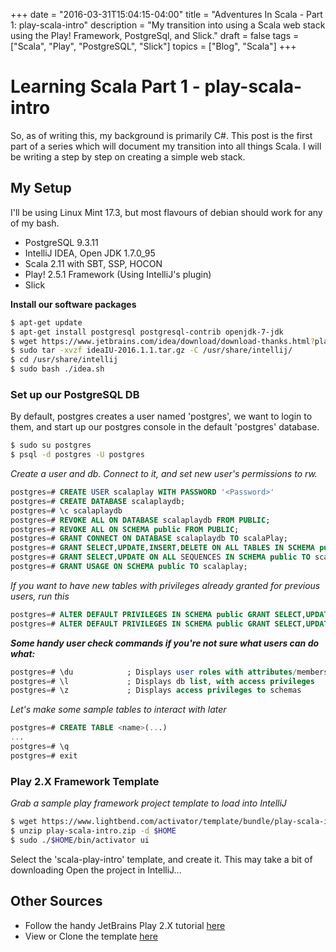 +++
date = "2016-03-31T15:04:15-04:00"
title = "Adventures In Scala - Part 1: play-scala-intro"
description = "My transition into using a Scala web stack using the Play! Framework, PostgreSql, and Slick."
draft = false
tags = ["Scala", "Play", "PostgreSQL", "Slick"]
topics = ["Blog", "Scala"]
+++

# Learning Scala Part 1 - play-scala-intro
So, as of writing this, my background is primarily C#. This post is the first part of a series which will document my transition into all things Scala. I will be writing a step by step on creating a simple web stack.

## My Setup

I'll be using Linux Mint 17.3, but most flavours of debian should work for any of my bash.

* PostgreSQL 9.3.11
* IntelliJ IDEA, Open JDK 1.7.0_95
* Scala 2.11 with SBT, SSP, HOCON
* Play! 2.5.1 Framework (Using IntelliJ's plugin)
* Slick

**Install our software packages**

~~~bash
$ apt-get update
$ apt-get install postgresql postgresql-contrib openjdk-7-jdk
$ wget https://www.jetbrains.com/idea/download/download-thanks.html?platform=linux
$ sudo tar -xvzf ideaIU-2016.1.1.tar.gz -C /usr/share/intellij/
$ cd /usr/share/intellij
$ sudo bash ./idea.sh
~~~

### Set up our PostgreSQL DB

By default, postgres creates a user named 'postgres', we want to login to them, and start up our postgres console in the default 'postgres' database.

~~~bash
$ sudo su postgres
$ psql -d postgres -U postgres
~~~

*Create a user and db. Connect to it, and set new user's permissions to rw.*

~~~SQL
postgres=# CREATE USER scalaplay WITH PASSWORD '<Password>'
postgres=# CREATE DATABASE scalaplaydb;
postgres=# \c scalaplaydb
postgres=# REVOKE ALL ON DATABASE scalaplaydb FROM PUBLIC;
postgres=# REVOKE ALL ON SCHEMA public FROM PUBLIC;
postgres=# GRANT CONNECT ON DATABASE scalaplaydb TO scalaPlay;
postgres=# GRANT SELECT,UPDATE,INSERT,DELETE ON ALL TABLES IN SCHEMA public TO scalaplay;
postgres=# GRANT SELECT,UPDATE ON ALL SEQUENCES IN SCHEMA public TO scalaplay;
postgres=# GRANT USAGE ON SCHEMA public TO scalaplay;
~~~

*If you want to have new tables with privileges already granted for previous users, run this*

~~~SQL
postgres=# ALTER DEFAULT PRIVILEGES IN SCHEMA public GRANT SELECT,UPDATE,INSERT,DELETE ON TABLES TO scalaplay;
postgres=# ALTER DEFAULT PRIVILEGES IN SCHEMA public GRANT SELECT,UPDATE ON  SEQUENCES TO scalaplay;
~~~

***Some handy user check commands if you're not sure what users can do what:***

~~~SQL
postgres=# \du            ; Displays user roles with attributes/membership
postgres=# \l             ; Displays db list, with access privileges
postgres=# \z             ; Displays access privileges to schemas
~~~

*Let's make some sample tables to interact with later*

~~~SQL
postgres=# CREATE TABLE <name>(...)
...
postgres=# \q
postgres=# exit
~~~

### Play 2.X Framework Template

*Grab a sample play framework project template to load into IntelliJ*

~~~bash
$ wget https://www.lightbend.com/activator/template/bundle/play-scala-intro
$ unzip play-scala-intro.zip -d $HOME
$ sudo ./$HOME/bin/activator ui
~~~

Select the 'scala-play-intro' template, and create it. This may take a bit of downloading Open the project in IntelliJ...

## Other Sources

* Follow the handy JetBrains Play 2.X tutorial [here](https://www.jetbrains.com/help/idea/2016.1/getting-started-with-play-2-x.html?origin=old_help)
* <span class="fa fa-github"></span> View or Clone the template [here](https://github.com/playframework/playframework/tree/master/templates/play-scala-intro)
